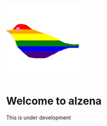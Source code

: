 ![logo](https://raw.githubusercontent.com/evokzh/alzena/master/logo/logo_200x200.png)

# Welcome to alzena
This is under development